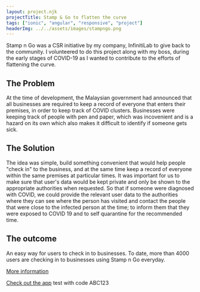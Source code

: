 ```yaml
---
layout: project.njk
projectTitle: Stamp & Go to flatten the curve
tags: ["ionic", "angular", "responsive", "project"]
headerImg: ../../assets/images/stampngo.png
---
```


<!-- excerpt start -->

Stamp n Go was a CSR initiative by my company, InfinitiLab to give back to the community.
I volunteered to do this project along with my boss, during the early stages of COVID-19 as I
wanted to contribute to the efforts of flattening the curve.

<!-- excerpt end -->

## The Problem

At the time of development, the Malaysian government had announced that all businesses are
required to keep a record of everyone that enters their premises, in order to keep track of
COVID clusters. Businesses were keeping track of people with pen and paper, which was incovenient
and is a hazard on its own which also makes it difficult to identify if someone gets sick.

## The Solution

The idea was simple, build something convenient that would help people "check in" to the business,
and at the same time keep a record of everyone within the same premises at particular times.
It was important for us to make sure that user's data would be kept private and only be shown to the appropriate
authorities when requested. So that if someone were diagnosed with COVID, we could provide the relevant user data to the
authorities where they can see where the person has visited and contact the people that were close to the infected person at the time; to inform them that they were exposed to COVID 19 and to self quarantine for the recommended time.

## The outcome

An easy way for users to check in to businesses. To date, more than 4000 users are checking in to businesses using Stamp n Go everyday.

[More information](https://stampngo.cc/)

[Check out the app](https://app.stampngo.cc/) test with code ABC123

